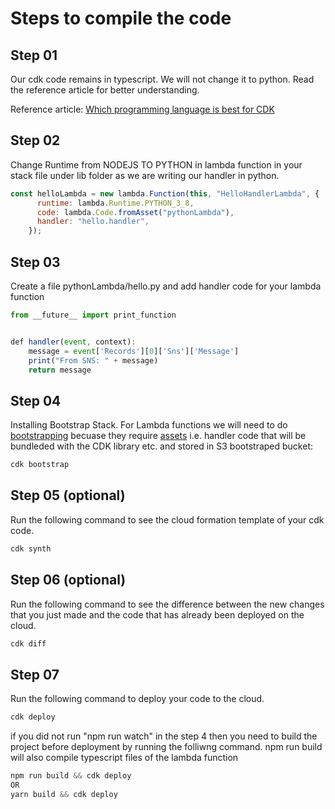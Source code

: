 # Steps to compile the code

## Step 01

Our cdk code remains in typescript. We will not change it to python. Read the reference article for better understanding.

Reference article:
[Which programming language is best for CDK ](https://awsmaniac.com/which-programming-language-is-the-best-for-aws-cdk/)

## Step 02

Change Runtime from NODEJS TO PYTHON in lambda function in your stack file under lib folder as we are writing our handler in python.

```javascript
const helloLambda = new lambda.Function(this, "HelloHandlerLambda", {
      runtime: lambda.Runtime.PYTHON_3_8,
      code: lambda.Code.fromAsset("pythonLambda"),
      handler: "hello.handler",
    });
```

## Step 03

Create a file pythonLambda/hello.py and add handler code for your lambda function

```javascript
from __future__ import print_function


def handler(event, context):
    message = event['Records'][0]['Sns']['Message']
    print("From SNS: " + message)
    return message
```

## Step 04
Installing Bootstrap Stack. 
For Lambda functions we will need to do [bootstrapping](https://docs.aws.amazon.com/cdk/latest/guide/bootstrapping.html) becuase they require [assets](https://docs.aws.amazon.com/cdk/latest/guide/assets.html) i.e. handler code that will be bundleded with the CDK library etc. and stored in S3 bootstraped bucket:

```javascript
cdk bootstrap
```


## Step 05 (optional)

Run the following command to see the cloud formation template of your cdk code.

```javascript
cdk synth
```

## Step 06 (optional)

Run the following command to see the difference between the new changes that you just made and the code that has already been deployed on the cloud.
```javascript
cdk diff
```


## Step 07

Run the following command to deploy your code to the cloud. 

```javascript
cdk deploy
```

if you did not run "npm run watch" in the step 4 then you need to build the project before deployment by running the folliwng command. npm run build will also compile typescript files of the lambda function

```javascript
npm run build && cdk deploy
OR
yarn build && cdk deploy
```




